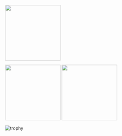 <img src="http://github-profile-summary-cards.vercel.app/api/cards/profile-details?username=mitukou1109&theme=tokyonight" height="180px"/>

<p align="left">
  <img src="http://github-profile-summary-cards.vercel.app/api/cards/stats?username=mitukou1109&theme=tokyonight" height="180px"/>
  <img src="http://github-profile-summary-cards.vercel.app/api/cards/most-commit-language?username=mitukou1109&theme=tokyonight&exclude=CMake,Shell" height="180px"/>
</p>

![trophy](https://github-profile-trophy.vercel.app/?username=mitukou1109&theme=tokyonight&rank=SECRET,SSS,SS,S,AAA,AA,A)
